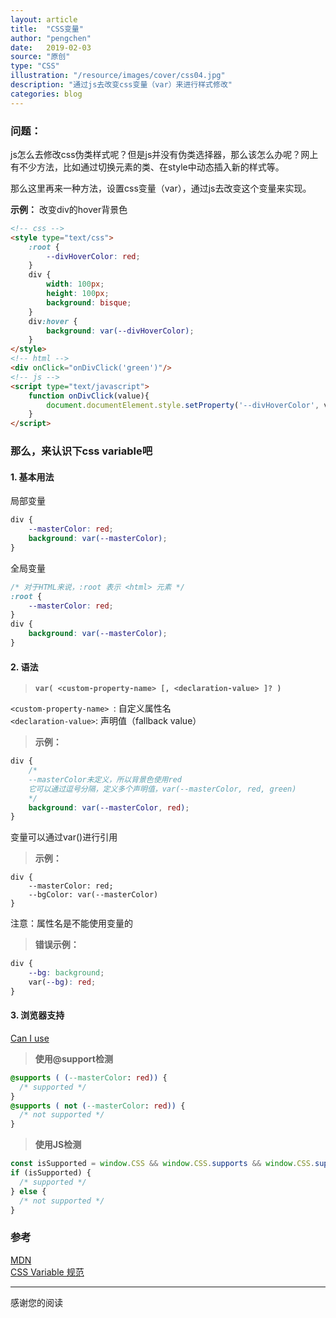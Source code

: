 ```yaml
---
layout: article
title:  "CSS变量"
author: "pengchen"
date:   2019-02-03
source: "原创"
type: "CSS"
illustration: "/resource/images/cover/css04.jpg"
description: "通过js去改变css变量（var）来进行样式修改"
categories: blog
---
```


### 问题：
js怎么去修改css伪类样式呢？但是js并没有伪类选择器，那么该怎么办呢？网上有不少方法，比如通过切换元素的类、在style中动态插入新的样式等。

那么这里再来一种方法，设置css变量（var），通过js去改变这个变量来实现。

**示例：** 改变div的hover背景色

```html
<!-- css -->
<style type="text/css">
    :root {
        --divHoverColor: red;
    }
    div {
        width: 100px;
        height: 100px;
        background: bisque;
    }
    div:hover {
        background: var(--divHoverColor);
    }
</style>
<!-- html -->
<div onClick="onDivClick('green')"/>
<!-- js -->
<script type="text/javascript">
    function onDivClick(value){
        document.documentElement.style.setProperty('--divHoverColor', value);
    }
</script>
```

### 那么，来认识下css variable吧
#### 1. 基本用法
局部变量
```css
div {
    --masterColor: red;
    background: var(--masterColor);
}
```
全局变量
```css
/* 对于HTML来说，:root 表示 <html> 元素 */
:root {
    --masterColor: red;
}
div {
    background: var(--masterColor);
}
```
#### 2. 语法
> **`var( <custom-property-name> [, <declaration-value> ]? )`**  

`<custom-property-name> `: 自定义属性名  
`<declaration-value>`: 声明值（fallback value）

>**示例：**
```css
div {
    /*
    --masterColor未定义，所以背景色使用red 
    它可以通过逗号分隔，定义多个声明值，var(--masterColor, red, green)
    */
    background: var(--masterColor, red);
}
```

变量可以通过var()进行引用  
>**示例：**
```
div {
    --masterColor: red;
    --bgColor: var(--masterColor)
}
```

注意：属性名是不能使用变量的  
>**错误示例：**
```css
div {
    --bg: background;
    var(--bg): red;
}
```

#### 3. 浏览器支持
[Can I use](https://caniuse.com/#search=css-variables)  
>**使用@support检测**
```css
@supports ( (--masterColor: red)) {
  /* supported */
}
@supports ( not (--masterColor: red)) {
  /* not supported */
}
```

>**使用JS检测**
```javascript
const isSupported = window.CSS && window.CSS.supports && window.CSS.supports('--masterColor', 'red');
if (isSupported) {
  /* supported */
} else {
  /* not supported */
}
```

### 参考
[MDN](https://developer.mozilla.org/en-US/docs/Web/CSS/Using_CSS_variables)  
[CSS Variable 规范](https://drafts.csswg.org/css-variables/)

***
感谢您的阅读